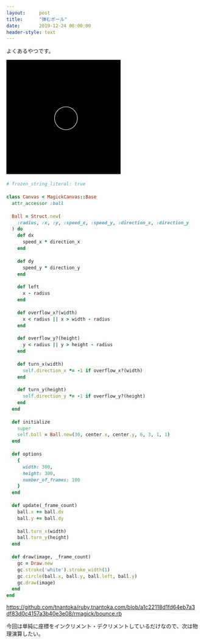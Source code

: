```yaml
---
layout:     post
title:      "弾むボール"
date:       2019-12-24 00:00:00
header-style: text
---
```

よくあるやつです。


![](/img/in-post/20191224222846.gif)

```ruby
# frozen_string_literal: true

class Canvas < MagickCanvas::Base
  attr_accessor :ball

  Ball = Struct.new(
    :radius, :x, :y, :speed_x, :speed_y, :direction_x, :direction_y
  ) do
    def dx
      speed_x * direction_x
    end

    def dy
      speed_y * direction_y
    end

    def left
      x - radius
    end

    def overflow_x?(width)
      x < radius || x > width - radius
    end

    def overflow_y?(height)
      y < radius || y > height - radius
    end

    def turn_x(width)
      self.direction_x *= -1 if overflow_x?(width)
    end

    def turn_y(height)
      self.direction_y *= -1 if overflow_y?(height)
    end
  end

  def initialize
    super
    self.ball = Ball.new(30, center.x, center.y, 6, 3, 1, 1)
  end

  def options
    {
      width: 300,
      height: 300,
      number_of_frames: 100
    }
  end

  def update(_frame_count)
    ball.x += ball.dx
    ball.y += ball.dy

    ball.turn_x(width)
    ball.turn_y(height)
  end

  def draw(image, _frame_count)
    gc = Draw.new
    gc.stroke('white').stroke_width(1)
    gc.circle(ball.x, ball.y, ball.left, ball.y)
    gc.draw(image)
  end
end
```

<https://github.com/tnantoka/ruby.tnantoka.com/blob/a1c22118d1fd64eb7a3df83d0c4157a3b40e3e08/rmagick/bounce.rb>


今回は単純に座標をインクリメント・デクリメントしているだけなので、次は物理演算したい。

